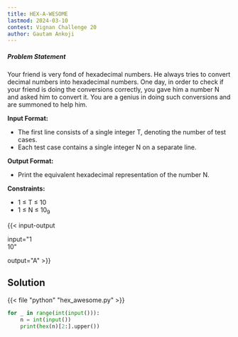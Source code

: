 ```yaml
---
title: HEX-A-WESOME
lastmod: 2024-03-10
contest: Vignan Challenge 20
author: Gautam Ankoji
---
```


##### Problem Statement

Your friend is very fond of hexadecimal numbers.  He always tries to convert decimal numbers into hexadecimal numbers. One day, in order to check if your friend is doing the conversions correctly, you gave him a number N and asked him to convert it. You are a genius in doing such conversions and are summoned to help him.

**Input Format:**

* The first line consists of a single integer T, denoting the number of test cases.
* Each test case contains a single integer N on a separate line.

**Output Format:**

* Print the equivalent hexadecimal representation of the number N.

**Constraints:**

* 1 ≤ T ≤ 10
* 1 ≤ N ≤ 10<sub>9</sub>

{{< input-output

input="1</br>10"

output="A" >}}

## Solution

<!-- **Approach:** -->

{{< file "python" "hex_awesome.py" >}}

```py
for _ in range(int(input())):
    n = int(input())
    print(hex(n)[2:].upper())
```
